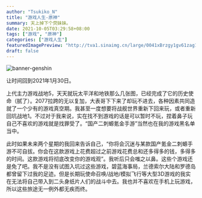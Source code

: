 ```yaml
---
author: "Tsukiko_N"
title: "游戏人生-原神"
summary: 天上掉下个荧妹妹。
date: 2021-10-05T03:29:58+08:00
tags: ["游戏", "原神"]
categories: ["游戏人生"]
featuredImagePreview: "http://tva1.sinaimg.cn/large/0041xBrzgy1gv61zag17xj618g0nc0us02.jpg"
draft: false
---
```


![banner-genshin](http://tva1.sinaimg.cn/large/0041xBrzgy1gv61ztkcg9j618g0ncn2e02.jpg)

让时间回到2021年1月30日。

上代主力游戏战地5，天天就玩太平洋和地铁那么几张图，已经完成了它的历史使命（腻了）。2077拉跨的无以复加，大表哥下下来了却玩不进去，各种因素共同造就了一个少有的游戏真空期。我甚至一度想要将战舰世界重新下回来玩，或者重新回坑战地1。不过对于我来说，实在找不到游戏的话是可以暂时不玩，捏着鼻子玩自己不喜欢的游戏就是找罪受了。“国产二刺螈氪金手游”当然也在我的游戏黑名单当中。

此时如果未来两个星期的我回来告诉自己，“你将会沉迷与某款国产氪金二刺螈手游不可自拔。你会在这款游戏上花费超过之前游戏花费总和还多得多的钱，多得多的时间。这款游戏将彻底改变你的游戏观”。我听后只会嗤之以鼻。这些个游戏还是免了吧。我不是没有试图入坑过这些游戏，碧蓝海事局，兰德索尔大陆和罗德岛都曾留下过我的足迹。但是长期玩使命召唤/战地/模拟飞行等大型3D游戏的我实在无法将自己带入到二头身纸片人们的战斗中去。我也并不喜欢在手机上玩游戏，所以这些旅途无一例外都无疾而终。




